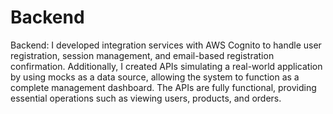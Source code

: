 # Backend

Backend: I developed integration services with AWS Cognito to handle user registration, session management, and email-based registration confirmation. Additionally, I created APIs simulating a real-world application by using mocks as a data source, allowing the system to function as a complete management dashboard. The APIs are fully functional, providing essential operations such as viewing users, products, and orders.
